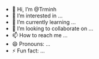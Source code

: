 - 👋 Hi, I’m @Trminh
- 👀 I’m interested in ...
- 🌱 I’m currently learning ...
- 💞️ I’m looking to collaborate on ...
- 📫 How to reach me ...
- 😄 Pronouns: ...
- ⚡ Fun fact: ...

<!---
Trminh-Anir/Trminh-Anir is a ✨ special ✨ repository because its `README.md` (this file) appears on your GitHub profile.
You can click the Preview link to take a look at your changes.
--->

